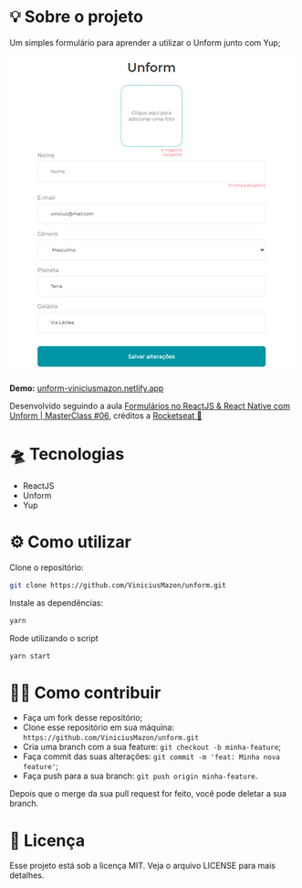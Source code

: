 # 💡 Sobre o projeto

Um simples formulário para aprender a utilizar o Unform junto com Yup;

![demo](readme/demo.png)

**Demo:** [unform-viniciusmazon.netlify.app](https://unform-viniciusmazon.netlify.app/)

Desenvolvido seguindo a aula  [Formulários no ReactJS & React Native com Unform | MasterClass #06](https://www.youtube.com/watch?v=P65RJTTqkN4&list=WL&index=5&t=329s), créditos a [Rocketseat 🚀](https://github.com/Rocketseat)



# 🛸 Tecnologias

* ReactJS
* Unform
* Yup



# ⚙️ Como utilizar

Clone o repositório:

```bash
git clone https://github.com/ViniciusMazon/unform.git
```

Instale as dependências:

```bash
yarn
```

Rode utilizando o script

```bash
yarn start
```



# 🖖🏻 Como contribuir

- Faça um fork desse repositório;
- Clone esse repositório em sua máquina: `https://github.com/ViniciusMazon/unform.git`
- Cria uma branch com a sua feature: `git checkout -b minha-feature`;
- Faça commit das suas alterações: `git commit -m 'feat: Minha nova feature'`;
- Faça push para a sua branch: `git push origin minha-feature`.

Depois que o merge da sua pull request for feito, você pode deletar a sua branch.



# 📝 Licença

Esse projeto está sob a licença MIT. Veja o arquivo LICENSE para mais detalhes.
